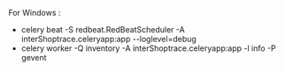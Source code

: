 For Windows :
- celery beat -S redbeat.RedBeatScheduler -A interShoptrace.celeryapp:app --loglevel=debug
- celery worker -Q inventory -A interShoptrace.celeryapp:app -l info -P gevent